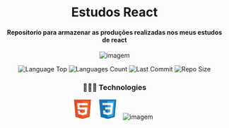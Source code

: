 <div align="center">
  
# Estudos React
  
<h4>Repositorio para armazenar as produções realizadas nos meus estudos de react</h4>
  
<p ><img  src="https://wallpapercave.com/wp/wp4923981.jpg" width="60%" alt="imagem" >
  
<p>
<!-- Image Shields -->
<img  alt="Language Top"  src="https://img.shields.io/github/languages/top/RickFerreira/EstudosReact">
<img  alt="Languages Count"  src="https://img.shields.io/github/languages/count/RickFerreira/EstudosReact">
<img  alt="Last Commit"  src="https://img.shields.io/github/last-commit/RickFerreira/EstudosReact">
<img  alt="Repo Size"  src="https://img.shields.io/github/repo-size/RickFerreira/EstudosReact">
</a>
</p>

  
### 👨🏻‍💻 Technologies

<img src="https://raw.githubusercontent.com/devicons/devicon/master/icons/html5/html5-original.svg" alt="imagem" width="45"> &nbsp;
<img src="https://raw.githubusercontent.com/devicons/devicon/master/icons/css3/css3-original.svg" alt="imagem" width="45"> &nbsp;
<img src="https://upload.wikimedia.org/wikipedia/commons/thumb/a/a7/React-icon.svg/640px-React-icon.svg.png" alt="imagem" width="45"> &nbsp;

</div>
